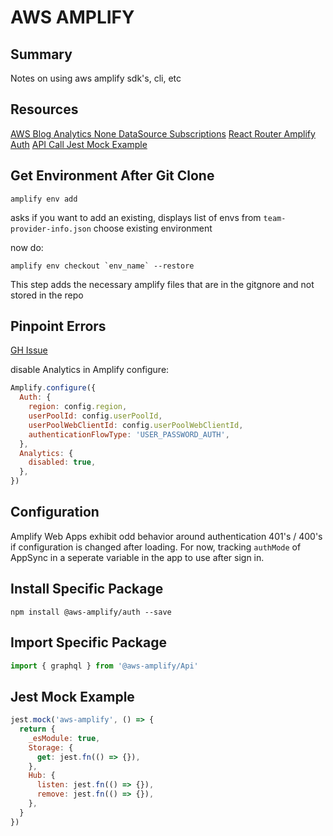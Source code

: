 # AWS AMPLIFY

## Summary

Notes on using aws amplify sdk's, cli, etc

## Resources

[AWS Blog Analytics None DataSource Subscriptions](https://aws.amazon.com/blogs/mobile/visualizing-big-data-with-aws-appsync-amazon-athena-and-aws-amplify/)
[React Router Amplify Auth](https://www.rockyourcode.com/custom-react-hook-use-aws-amplify-auth/)
[API Call Jest Mock Example](https://github.com/aws-amplify/amplify-js/blob/master/packages/api/__tests__/API-test.ts)

## Get Environment After Git Clone

```console
amplify env add
```

asks if you want to add an existing, displays list of envs from `team-provider-info.json`
choose existing environment

now do:

```console
amplify env checkout `env_name` --restore
```

This step adds the necessary amplify files that are in the gitgnore and not stored in the repo

## Pinpoint Errors

[GH Issue](https://github.com/aws-amplify/amplify-js/issues/3489)

disable Analytics in Amplify configure:

```javascript
Amplify.configure({
  Auth: {
    region: config.region,
    userPoolId: config.userPoolId,
    userPoolWebClientId: config.userPoolWebClientId,
    authenticationFlowType: 'USER_PASSWORD_AUTH',
  },
  Analytics: {
    disabled: true,
  },
})
```

## Configuration

Amplify Web Apps exhibit odd behavior around authentication 401's / 400's if
configuration is changed after loading. For now, tracking `authMode` of AppSync
in a seperate variable in the app to use after sign in.

## Install Specific Package

```console
npm install @aws-amplify/auth --save
```

## Import Specific Package

```javascript
import { graphql } from '@aws-amplify/Api'
```

## Jest Mock Example

```javascript
jest.mock('aws-amplify', () => {
  return {
    _esModule: true,
    Storage: {
      get: jest.fn(() => {}),
    },
    Hub: {
      listen: jest.fn(() => {}),
      remove: jest.fn(() => {}),
    },
  }
})
```
